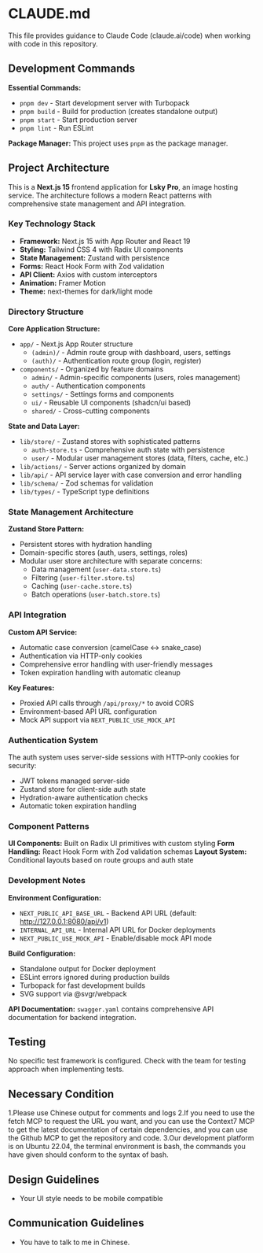 # CLAUDE.md

This file provides guidance to Claude Code (claude.ai/code) when working with code in this repository.

## Development Commands

**Essential Commands:**
- `pnpm dev` - Start development server with Turbopack
- `pnpm build` - Build for production (creates standalone output)
- `pnpm start` - Start production server
- `pnpm lint` - Run ESLint

**Package Manager:** This project uses `pnpm` as the package manager.

## Project Architecture

This is a **Next.js 15** frontend application for **Lsky Pro**, an image hosting service. The architecture follows a modern React patterns with comprehensive state management and API integration.

### Key Technology Stack
- **Framework:** Next.js 15 with App Router and React 19
- **Styling:** Tailwind CSS 4 with Radix UI components
- **State Management:** Zustand with persistence
- **Forms:** React Hook Form with Zod validation
- **API Client:** Axios with custom interceptors
- **Animation:** Framer Motion
- **Theme:** next-themes for dark/light mode

### Directory Structure

**Core Application Structure:**
- `app/` - Next.js App Router structure
  - `(admin)/` - Admin route group with dashboard, users, settings
  - `(auth)/` - Authentication route group (login, register)
- `components/` - Organized by feature domains
  - `admin/` - Admin-specific components (users, roles management)
  - `auth/` - Authentication components
  - `settings/` - Settings forms and components
  - `ui/` - Reusable UI components (shadcn/ui based)
  - `shared/` - Cross-cutting components

**State and Data Layer:**
- `lib/store/` - Zustand stores with sophisticated patterns
  - `auth-store.ts` - Comprehensive auth state with persistence
  - `user/` - Modular user management stores (data, filters, cache, etc.)
- `lib/actions/` - Server actions organized by domain
- `lib/api/` - API service layer with case conversion and error handling
- `lib/schema/` - Zod schemas for validation
- `lib/types/` - TypeScript type definitions

### State Management Architecture

**Zustand Store Pattern:**
- Persistent stores with hydration handling
- Domain-specific stores (auth, users, settings, roles)
- Modular user store architecture with separate concerns:
  - Data management (`user-data.store.ts`)
  - Filtering (`user-filter.store.ts`)
  - Caching (`user-cache.store.ts`)
  - Batch operations (`user-batch.store.ts`)

### API Integration

**Custom API Service:**
- Automatic case conversion (camelCase ↔ snake_case)
- Authentication via HTTP-only cookies
- Comprehensive error handling with user-friendly messages
- Token expiration handling with automatic cleanup

**Key Features:**
- Proxied API calls through `/api/proxy/*` to avoid CORS
- Environment-based API URL configuration
- Mock API support via `NEXT_PUBLIC_USE_MOCK_API`

### Authentication System

The auth system uses server-side sessions with HTTP-only cookies for security:
- JWT tokens managed server-side
- Zustand store for client-side auth state
- Hydration-aware authentication checks
- Automatic token expiration handling

### Component Patterns

**UI Components:** Built on Radix UI primitives with custom styling
**Form Handling:** React Hook Form with Zod validation schemas
**Layout System:** Conditional layouts based on route groups and auth state

### Development Notes

**Environment Configuration:**
- `NEXT_PUBLIC_API_BASE_URL` - Backend API URL (default: http://127.0.0.1:8080/api/v1)
- `INTERNAL_API_URL` - Internal API URL for Docker deployments
- `NEXT_PUBLIC_USE_MOCK_API` - Enable/disable mock API mode

**Build Configuration:**
- Standalone output for Docker deployment
- ESLint errors ignored during production builds
- Turbopack for fast development builds
- SVG support via @svgr/webpack

**API Documentation:** `swagger.yaml` contains comprehensive API documentation for backend integration.

## Testing

No specific test framework is configured. Check with the team for testing approach when implementing tests.

## Necessary Condition
1.Please use Chinese output for comments and logs
2.If you need to use the fetch MCP to request the URL you want, and you can use the Context7 MCP to get the latest documentation of certain dependencies, and you can use the Github MCP to get the repository and code.
3.Our development platform is on Ubuntu 22.04, the terminal environment is bash, the commands you have given should conform to the syntax of bash.

## Design Guidelines
- Your UI style needs to be mobile compatible

## Communication Guidelines
- You have to talk to me in Chinese.